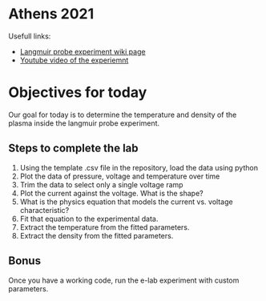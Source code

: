 # Athens 2021

Usefull links:
* [Langmuir probe experiment wiki page](http://groups.ist.utl.pt/wwwelab/wiki/index.php?title=Langmuir_Probe)
* [Youtube video of the experiemnt](https://www.youtube.com/watch?v=EwK4Bn_7IVc&ab_channel=wwwelab)

# Objectives for today
Our goal for today is to determine the temperature and density of the plasma inside the langmuir probe experiment.

## Steps to complete the lab

1. Using the template .csv file in the repository, load the data using python
2. Plot the data of pressure, voltage and temperature over time
3. Trim the data to select only a single voltage ramp
4. Plot the current against the voltage. What is the shape?
5. What is the physics equation that models the current vs. voltage characteristic?
6. Fit that equation to the experimental data.
7. Extract the temperature from the fitted parameters.
8. Extract the density from the fitted parameters. 

## Bonus

Once you have a working code, run the e-lab experiment with custom parameters.
